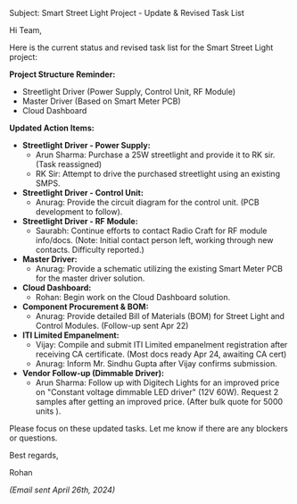 Subject: Smart Street Light Project - Update & Revised Task List

Hi Team,

Here is the current status and revised task list for the Smart Street Light project:

**Project Structure Reminder:**

*   Streetlight Driver (Power Supply, Control Unit, RF Module)
*   Master Driver (Based on Smart Meter PCB)
*   Cloud Dashboard

**Updated Action Items:**

*   **Streetlight Driver - Power Supply:**
    *   Arun Sharma: Purchase a 25W streetlight and provide it to RK sir. (Task reassigned)
    *   RK Sir: Attempt to drive the purchased streetlight using an existing SMPS.
*   **Streetlight Driver - Control Unit:**
    *   Anurag: Provide the circuit diagram for the control unit. (PCB development to follow).
*   **Streetlight Driver - RF Module:**
    *   Saurabh: Continue efforts to contact Radio Craft for RF module info/docs. (Note: Initial contact person left, working through new contacts. Difficulty reported.)
*   **Master Driver:**
    *   Anurag: Provide a schematic utilizing the existing Smart Meter PCB for the master driver solution.
*   **Cloud Dashboard:**
    *   Rohan: Begin work on the Cloud Dashboard solution.
*   **Component Procurement & BOM:**
    *   Anurag: Provide detailed Bill of Materials (BOM) for Street Light and Control Modules. (Follow-up sent Apr 22)
*   **ITI Limited Empanelment:**
    *   Vijay: Compile and submit ITI Limited empanelment registration after receiving CA certificate. (Most docs ready Apr 24, awaiting CA cert)
    *   Anurag: Inform Mr. Sindhu Gupta after Vijay confirms submission.
*   **Vendor Follow-up (Dimmable Driver):**
    *   Arun Sharma: Follow up with Digitech Lights for an improved price on "Constant voltage dimmable LED driver" (12V 60W). Request 2 samples after getting an improved price. (After bulk quote for 5000 units ).

Please focus on these updated tasks. Let me know if there are any blockers or questions.

Best regards,

Rohan

*(Email sent April 26th, 2024)*